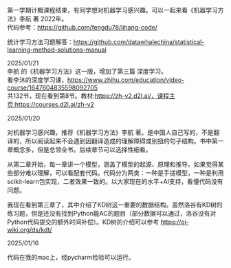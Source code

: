 第一学期计概课程结束，有同学想对机器学习感兴趣。可以一起来看《机器学习方法》李航 著 2022年。  
代码参考：https://github.com/fengdu78/lihang-code/

统计学习方法习题解答：https://github.com/datawhalechina/statistical-learning-method-solutions-manual


2025/01/21  
李航 的《机器学习方法》这一版，增加了第三篇 深度学习。  
看李沐的深度学习课，https://www.zhihu.com/education/video-course/1647604835598092705  
共132节，现在看到第8节。教材:https://zh-v2.d2l.ai/，课程主页:https://courses.d2l.ai/zh-v2

2025/01/20 

对机器学习感兴趣，推荐《机器学习方法》李航 著。是中国人自己写的，不是翻译的，所以阅读起来不会遇到因翻译造成的理解障碍或别扭的句子结构。书中第一章概念多，但是总领全书。后续章节可以选择性细看。

从第二章开始，每一章讲一个模型，涵盖了模型的起源、原理和推导。如果觉得某些部分难以理解，可以看配套代码。代码分为两类：一种是手搓模型，一种是利用scikit-learn包实现，二者效果一致的。以大家现在的水平+AI支持，看懂代码没有问题。

我现在看到第三章了，其中介绍了KD树这一重要的数据结构。虽然洛谷有KD树的练习题，但是还没有找到Python能AC的题目（部分数据可以通过，洛谷没有对Python代码提交的额外时间补偿）。KD树的介绍可以参考 https://oi-wiki.org/ds/kdt/



2025/01/16

代码在我的mac上，经pycharm检验可以运行。
